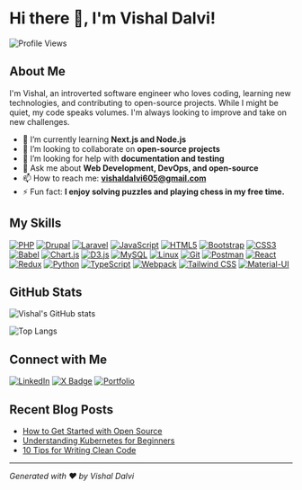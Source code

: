 # Hi there 👋, I'm Vishal Dalvi!

![Profile Views](https://komarev.com/ghpvc/?username=dalvivishal&color=brightgreen)

## About Me

I'm Vishal, an introverted software engineer who loves coding, learning new technologies, and contributing to open-source projects. While I might be quiet, my code speaks volumes. I'm always looking to improve and take on new challenges.

- 🌱 I’m currently learning **Next.js and Node.js**
- 👯 I’m looking to collaborate on **open-source projects**
- 🤔 I’m looking for help with **documentation and testing**
- 💬 Ask me about **Web Development, DevOps, and open-source**
- 📫 How to reach me: **[vishaldalvi605@gmail.com](mailto:vishaldalvi605@gmail.com)**
- ⚡ Fun fact: **I enjoy solving puzzles and playing chess in my free time.**

## My Skills

[![PHP](https://img.shields.io/badge/PHP-777BB4?style=for-the-badge&logo=php&logoColor=white)](https://www.php.net)
[![Drupal](https://img.shields.io/badge/Drupal-0678BE?style=for-the-badge&logo=drupal&logoColor=white)](https://drupal.org)
[![Laravel](https://img.shields.io/badge/Laravel-FF2D20?style=for-the-badge&logo=laravel&logoColor=white)](https://laravel.com/docs/11.x)
[![JavaScript](https://img.shields.io/badge/JavaScript-F7DF1E?style=for-the-badge&logo=javascript&logoColor=black)](https://javascript.info/)
[![HTML5](https://img.shields.io/badge/HTML5-E34F26?style=for-the-badge&logo=html5&logoColor=white)](https://www.w3.org/html/)
[![Bootstrap](https://img.shields.io/badge/Bootstrap-563D7C?style=for-the-badge&logo=bootstrap&logoColor=white)](https://getbootstrap.com)
[![CSS3](https://img.shields.io/badge/CSS3-1572B6?style=for-the-badge&logo=css3&logoColor=white)](https://www.w3schools.com/css/)
[![Babel](https://img.shields.io/badge/Babel-F9DC3E?style=for-the-badge&logo=babel&logoColor=black)](https://babeljs.io/)
[![Chart.js](https://img.shields.io/badge/Chart.js-FF6384?style=for-the-badge&logo=chart.js&logoColor=white)](https://www.chartjs.org)
[![D3.js](https://img.shields.io/badge/D3.js-F9A03C?style=for-the-badge&logo=d3.js&logoColor=white)](https://d3js.org/)
[![MySQL](https://img.shields.io/badge/MySQL-4479A1?style=for-the-badge&logo=mysql&logoColor=white)](https://www.mysql.com/)
[![Linux](https://img.shields.io/badge/Linux-185886?style=for-the-badge&logo=linux&logoColor=white)](https://www.linux.org/)
[![Git](https://img.shields.io/badge/Git-F05032?style=for-the-badge&logo=git&logoColor=white)](https://git-scm.com/)
[![Postman](https://img.shields.io/badge/Postman-FF6C37?style=for-the-badge&logo=postman&logoColor=white)](https://www.postman.com/)
[![React](https://img.shields.io/badge/React-61DAFB?style=for-the-badge&logo=react&logoColor=black)](https://reactjs.org/)
[![Redux](https://img.shields.io/badge/Redux-764ABC?style=for-the-badge&logo=redux&logoColor=white)](https://redux.js.org)
[![Python](https://img.shields.io/badge/Python-3776AB?style=for-the-badge&logo=python&logoColor=white)](https://www.python.org)
[![TypeScript](https://img.shields.io/badge/TypeScript-3178C6?style=for-the-badge&logo=typescript&logoColor=white)](https://www.typescriptlang.org/)
[![Webpack](https://img.shields.io/badge/Webpack-8DD6F9?style=for-the-badge&logo=webpack&logoColor=black)](https://webpack.js.org)
[![Tailwind CSS](https://img.shields.io/badge/Tailwind_CSS-38B2AC?style=for-the-badge&logo=tailwind-css&logoColor=white)](https://tailwindcss.com/)
[![Material-UI](https://img.shields.io/badge/Material--UI-0081CB?style=for-the-badge&logo=mui&logoColor=black)](https://mui.com/)

## GitHub Stats

![Vishal's GitHub stats](https://github-readme-stats.vercel.app/api?username=dalvivishal&show_icons=true&theme=radical)

![Top Langs](https://github-readme-stats.vercel.app/api/top-langs/?username=dalvivishal&layout=compact&theme=radical)

## Connect with Me

[![LinkedIn](https://img.shields.io/badge/LinkedIn-0A66C2?style=for-the-badge&logo=linkedin&logoColor=white)](https://www.linkedin.com/in/dalvivishal/)
[![X Badge](https://img.shields.io/badge/X-1DA1F2?style=for-the-badge&logo=x&logoColor=white)](https://x.com/dalvivishal_)
[![Portfolio](https://img.shields.io/badge/Portfolio-000000?style=for-the-badge&logo=About.me&logoColor=white)](https://portfolio-web-dev-seven.vercel.app/)

## Recent Blog Posts

<!-- BLOG-POST-LIST:START -->
- [How to Get Started with Open Source](https://vishaldalvi.com/blog/get-started-with-open-source)
- [Understanding Kubernetes for Beginners](https://vishaldalvi.com/blog/kubernetes-for-beginners)
- [10 Tips for Writing Clean Code](https://vishaldalvi.com/blog/clean-code-tips)
<!-- BLOG-POST-LIST:END -->

---

*Generated with ❤️ by Vishal Dalvi*
